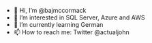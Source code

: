 - 👋 Hi, I’m @bajmccormack
- 👀 I’m interested in SQL Server, Azure and AWS
- 🌱 I’m currently learning German
- 📫 How to reach me: Twitter @actualjohn

<!---
bajmccormack/bajmccormack is a ✨ special ✨ repository because its `README.md` (this file) appears on your GitHub profile.
You can click the Preview link to take a look at your changes.
--->
